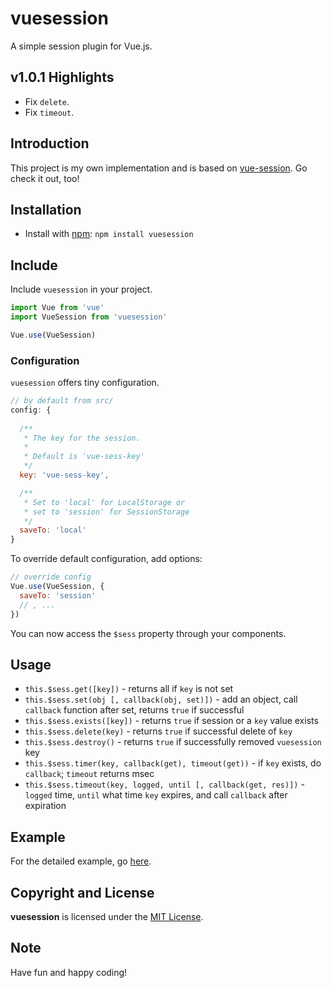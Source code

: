 # vuesession
A simple session plugin for Vue.js.

## v1.0.1 Highlights
- Fix `delete`.
- Fix `timeout`.

## Introduction
This project is my own implementation and is based on [vue-session](https://github.com/victorsferreira/vue-session). Go check it out, too!

## Installation
- Install with [npm](https://www.npmjs.com/): `npm install vuesession`

## Include
Include `vuesession` in your project.
```javascript
import Vue from 'vue'
import VueSession from 'vuesession'

Vue.use(VueSession)
```

### Configuration
`vuesession` offers tiny configuration.
```javascript
// by default from src/
config: {
  
  /**
   * The key for the session.
   * 
   * Default is 'vue-sess-key'
   */
  key: 'vue-sess-key',

  /**
   * Set to 'local' for LocalStorage or
   * set to 'session' for SessionStorage
   */
  saveTo: 'local'
}
```

To override default configuration, add options:

```javascript
// override config
Vue.use(VueSession, {
  saveTo: 'session'
  // , ...
})
```

You can now access the `$sess` property through your components.

## Usage
- `this.$sess.get([key])` - returns all if `key` is not set
- `this.$sess.set(obj [, callback(obj, set)])` - add an object, call `callback` function after set, returns `true` if successful
- `this.$sess.exists([key])` - returns `true` if session or a `key` value exists
- `this.$sess.delete(key)` - returns `true` if successful delete of `key`
- `this.$sess.destroy()` - returns `true` if successfully removed `vuesession` key
- `this.$sess.timer(key, callback(get), timeout(get))` - if `key` exists, do `callback`; `timeout` returns msec
- `this.$sess.timeout(key, logged, until [, callback(get, res)])` - `logged` time, `until` what time `key` expires, and call `callback` after expiration

## Example

For the detailed example, go [here](https://github.com/Arnesfield/vuesession/tree/master/src).

## Copyright and License
**vuesession** is licensed under the [MIT License](https://github.com/Arnesfield/vuesession/blob/master/LICENSE).

## Note
Have fun and happy coding!